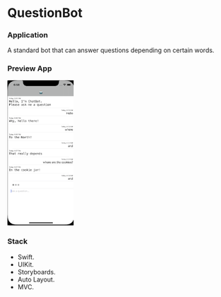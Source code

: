 # QuestionBot

### Application
A standard bot that can answer questions depending on certain words.

### Preview App
<img src="https://github.com/VitKhryapin/QuestionBot/blob/main/ChatBot.png" width="150">

### Stack
+ Swift.
+ UIKit.
+ Storyboards.
+ Auto Layout.
+ MVC.
